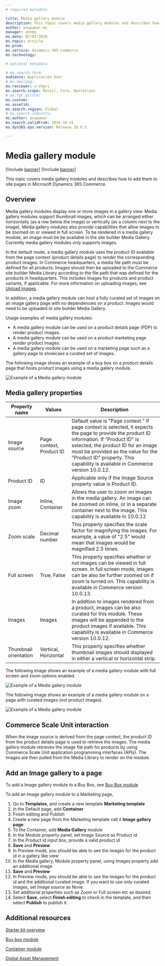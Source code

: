 ```yaml
---
# required metadata

title: Media gallery module
description: This topic covers media gallery modules and describes how to add them to site pages in Microsoft Dynamics 365 Commerce.
author: anupamar-ms
manager: annbe
ms.date: 07/07/2020
ms.topic: article
ms.prod: 
ms.service: dynamics-365-commerce
ms.technology: 

# optional metadata

# ms.search.form: 
audience: Application User
# ms.devlang: 
ms.reviewer: v-chgri
ms.search.scope: Retail, Core, Operations
# ms.tgt_pltfrm: 
ms.custom: 
ms.assetid: 
ms.search.region: Global
# ms.search.industry: 
ms.author: anupamar
ms.search.validFrom: 2019-10-31
ms.dyn365.ops.version: Release 10.0.5

---
```


# Media gallery module

[!include [banner](includes/banner.md)]
[!include [banner](includes/preview-banner.md)]

This topic covers media gallery modules and describes how to add them to site pages in Microsoft Dynamics 365 Commerce.

## Overview

Media gallery modules display one or more images in a gallery view. Media gallery modules support thumbnail images, which can be arranged either horizontally (as a row below the image) or vertically (as a column next to the image). Media gallery modules also provide capabilities that allow images to be zoomed on or viewed in full screen. To be rendered in a media gallery module, an image must be be available in the site builder Media Gallery. Currently media gallery modules only supports images.
 
In the default mode, a media gallery module uses the product ID available from the page context (product details page) to render the corresponding product images. In Commerce headquarters, a media file path must be defined for all products. Images should then be uploaded to the Commerce site builder Media Library according to the file path that was defined for the products in headquarters. This includes images for products and product variants, if applicable. For more information on uploading images, see [Upload images](dam-upload-images.md).

In addition, a media gallery module can host a fully curated set of images on an image gallery page with no dependencies on a product. Images would need to be uploaded to site builder Media Gallery. 

Usage examples of media gallery modules:
- A media gallery module can be used on a product details page (PDP) to render product images.
- A media gallery module can be used on a product marketing page render product images.
- A media gallery module can be used on a marketing page such as a gallery page to showcase a curated set of images.

The following image shows an example of a buy box on a product details page that hosts product images using a media gallery module.

![Example of a Media gallery module](./media/ecommerce-pdp-buybox.PNG)

## Media gallery properties
| Property name  | Values | Description |
|----------------|--------|-------------|
| Image source   | Page context, Product ID| Default value is "Page context." If page context is selected, it expects the page to provide the product ID information. If "Product ID" is selected, the product ID for an image must be provided as the value for the "Product ID" property. This capability is available in Commerce version 10.0.12. |
| Product ID    | ID  | Applicable only if the Image Source property value is Product ID. |
| Image zoom    | Inline, Container | Allows the user to zoom on images in the media gallery. An image can be zoomed on inline, or in a separate container next to the image. This capability is available in 10.0.12 |
| Zoom scale| Decimal number| This property specifies the scale factor for magnifying the images. For example, a value of "2.5" would mean that images would be magnified 2.5 times.|
| Full screen   | True, False| This property specifies whether or not images can be viewed in full screen. In full screen mode, images can be also be further zoomed on if zoom is turned on. This capability is available in Commerce version 10.0.13. |
| Images | Images | In addition to images rendered from a product, images can be also curated for this module. These images will be appended to the product images if available. This capability is available in Commerce version 10.0.12. |
|Thumbnail orientation| Vertical, Horizontal| This property specifies whether thumbnail images should displayed in either a vertical or horizontal strip. |

The following image shows an example of a media gallery module with full screen and zoom options enabled.

![Example of a Media gallery module](./media/ecommerce-media-zoom.png)

The following image shows an example of a media gallery module on a page with curated images (not product images). 

![Example of a Media gallery module](./media/ecommerce-media-curated.PNG)

## Commerce Scale Unit interaction

When the image source is derived from the page context, the product ID from the product details page is used to retrieve the images. The media gallery module retrieves the image file path for products by using Commerce Scale Unit application programming interfaces (APIs). The images are then pulled from the Media Library to render on the module.

## Add an Image gallery to a page

To add a Image gallery module to a Buy Box, see [Buy Box module](add-buy-box.md)

To add an Image gallery module to a Marketing page,

1. Go to **Templates**, and create a new template **Marketing template**
1. In the Default page, add **Container**
1. Finish editing and Publish
1. Create a new page from the Marketing template call it **Image gallery page**
1. To the Container, add **Media Gallery** module
1. In the Module property panel, set Image Source as Product id
1. In the Product id input box, provide a valid product id
1. **Save** and **Preview**
1. In Preview mode, you should be able to see the images for the product id in a gallery like view
1. In the Media gallery,  Module property panel, using Images property add an additional image
1. **Save** and **Preview**
1. In Preview mode, you should be able to see the images for the product id and the additional curated image. If you want to use only curated images, set Image source as None.
1. Set additional properties such as Zoom or Full screen etc as desired.
1. Select **Save**, select **Finish editing** to check in the template, and then select **Publish** to publish it.

## Additional resources

[Starter kit overview](starter-kit-overview.md)

[Buy box module](add-buy-box.md)

[Container module](add-container-module.md)

[Digital Asset Management](dam-upload-images.md)

